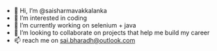 - 👋 Hi, I’m @saisharmavakkalanka
- 👀 I’m interested in coding
- 🌱 I’m currently working on selenium + java
- 💞️ I’m looking to collaborate on projects that help me build my career
- 📫 reach me on sai.bharadh@outlook.com


<!---
saisharmavakkalanka/saisharmavakkalanka is a ✨ special ✨ repository because its `README.md` (this file) appears on your GitHub profile.
You can click the Preview link to take a look at your changes.
--->
